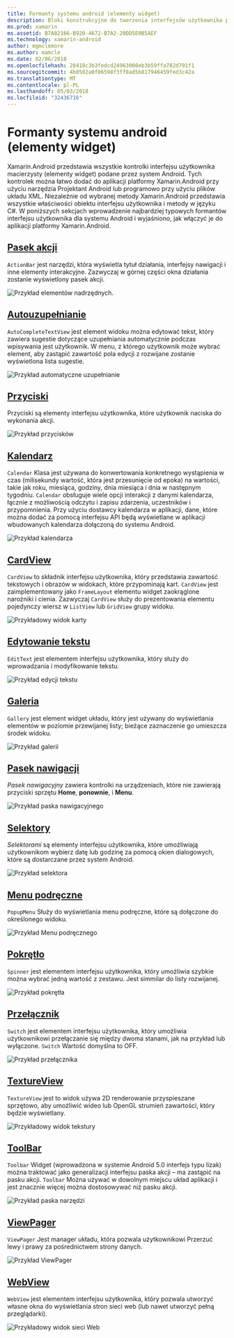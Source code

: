 ```yaml
---
title: Formanty systemu android (elementy widget)
description: Bloki konstrukcyjne do tworzenia interfejsów użytkownika platformy Xamarin.Android
ms.prod: xamarin
ms.assetid: B7A82166-B920-4672-B7A2-20DD5E0B5AEF
ms.technology: xamarin-android
author: mgmclemore
ms.author: mamcle
ms.date: 02/06/2018
ms.openlocfilehash: 28418c3b3fedcd24963008eb3b59ffa782d791f1
ms.sourcegitcommit: 4b0582a0f06598f3ff8ad5b817946459fed3c42a
ms.translationtype: MT
ms.contentlocale: pl-PL
ms.lasthandoff: 05/03/2018
ms.locfileid: "32436716"
---
```

# <a name="android-controls-widgets"></a>Formanty systemu android (elementy widget)

Xamarin.Android przedstawia wszystkie kontrolki interfejsu użytkownika macierzysty (elementy widget) podane przez system Android. Tych kontrolek można łatwo dodać do aplikacji platformy Xamarin.Android przy użyciu narzędzia Projektant Android lub programowo przy użyciu plików układu XML. Niezależnie od wybranej metody Xamarin.Android przedstawia wszystkie właściwości obiektu interfejsu użytkownika i metody w języku C#. W poniższych sekcjach wprowadzenie najbardziej typowych formantów interfejsu użytkownika dla systemu Android i wyjaśniono, jak włączyć je do aplikacji platformy Xamarin.Android.

## <a name="action-barandroiduser-interfacecontrolsaction-barmd"></a>[Pasek akcji](~/android/user-interface/controls/action-bar.md) 

`ActionBar` jest narzędzi, która wyświetla tytuł działania, interfejsy nawigacji i inne elementy interakcyjne. Zazwyczaj w górnej części okna działania zostanie wyświetlony pasek akcji.

![Przykład elementów nadrzędnych.](images/action-bar.png)


## <a name="auto-completeandroiduser-interfacecontrolsauto-completemd"></a>[Autouzupełnianie](~/android/user-interface/controls/auto-complete.md)

`AutoCompleteTextView` jest element widoku można edytować tekst, który zawiera sugestie dotyczące uzupełniania automatycznie podczas wpisywania jest użytkownik. W menu, z którego użytkownik może wybrać element, aby zastąpić zawartość pola edycji z rozwijane zostanie wyświetlona lista sugestie.

![Przykład automatyczne uzupełnianie](images/auto-complete.png)


## <a name="buttonsandroiduser-interfacecontrolsbuttonsindexmd"></a>[Przyciski](~/android/user-interface/controls/buttons/index.md)

Przyciski są elementy interfejsu użytkownika, które użytkownik naciska do wykonania akcji.

![Przykład przycisków](images/buttons.png)


## <a name="calendarandroiduser-interfacecontrolscalendarmd"></a>[Kalendarz](~/android/user-interface/controls/calendar.md)

`Calendar` Klasa jest używana do konwertowania konkretnego wystąpienia w czas (milisekundy wartość, która jest przesunięcie od epoka) na wartości, takie jak roku, miesiąca, godziny, dnia miesiąca i dnia w następnym tygodniu.
`Calendar` obsługuje wiele opcji interakcji z danymi kalendarza, łącznie z możliwością odczytu i zapisu zdarzenia, uczestników i przypomnienia. Przy użyciu dostawcy kalendarza w aplikacji, dane, które można dodać za pomocą interfejsu API będą wyświetlane w aplikacji wbudowanych kalendarza dołączoną do systemu Android.

![Przykład kalendarza](images/calendar.png)


## <a name="cardviewandroiduser-interfacecontrolscard-viewmd"></a>[CardView](~/android/user-interface/controls/card-view.md)

`CardView` to składnik interfejsu użytkownika, który przedstawia zawartość tekstowych i obrazów w widokach, które przypominają kart. `CardView` jest zaimplementowany jako `FrameLayout` elementu widget zaokrąglone narożniki i cienia. Zazwyczaj `CardView` służy do prezentowania elementu pojedynczy wiersz w `ListView` lub `GridView` grupy widoku.

![Przykładowy widok karty](images/cardview.png)


## <a name="edit-textandroiduser-interfacecontrolsedit-textmd"></a>[Edytowanie tekstu](~/android/user-interface/controls/edit-text.md)

`EditText` jest elementem interfejsu użytkownika, który służy do wprowadzania i modyfikowanie tekstu.

![Przykład edycji tekstu](images/edit-text.png)


## <a name="galleryandroiduser-interfacecontrolsgallerymd"></a>[Galeria](~/android/user-interface/controls/gallery.md)

`Gallery` jest element widget układu, który jest używany do wyświetlania elementów w poziomie przewijanej listy; bieżące zaznaczenie go umieszcza środek widoku.

![Przykład galerii](images/gallery.png)


## <a name="navigation-barandroiduser-interfacecontrolsnavigation-barmd"></a>[Pasek nawigacji](~/android/user-interface/controls/navigation-bar.md)

*Pasek nawigacyjny* zawiera kontrolki na urządzeniach, które nie zawierają przyciski sprzętu **Home**, **ponownie**, i **Menu**.

![Przykład paska nawigacyjnego](images/navigation-bar.png)


## <a name="pickersandroiduser-interfacecontrolspickersindexmd"></a>[Selektory](~/android/user-interface/controls/pickers/index.md)

*Selektorami* są elementy interfejsu użytkownika, które umożliwiają użytkownikom wybierz datę lub godzinę za pomocą okien dialogowych, które są dostarczane przez system Android.

![Przykład selektora](images/picker.png)


## <a name="popup-menuandroiduser-interfacecontrolspopup-menumd"></a>[Menu podręczne](~/android/user-interface/controls/popup-menu.md)

`PopupMenu` Służy do wyświetlania menu podręczne, które są dołączone do określonego widoku.

![Przykład Menu podręcznego](images/popup-menu.png)


## <a name="spinnerandroiduser-interfacecontrolsspinnermd"></a>[Pokrętło](~/android/user-interface/controls/spinner.md)

`Spinner` jest elementem interfejsu użytkownika, który umożliwia szybkie można wybrać jedną wartość z zestawu. Jest simmilar do listy rozwijanej. 

![Przykład pokrętła](images/spinner.png)


## <a name="switchandroiduser-interfacecontrolsswitchmd"></a>[Przełącznik](~/android/user-interface/controls/switch.md)

`Switch` jest elementem interfejsu użytkownika, który umożliwia użytkownikowi przełączanie się między dwoma stanami, jak na przykład lub wyłączone. `Switch` Wartość domyślna to OFF.

![Przykład przełącznika](images/switch.png)


## <a name="textureviewandroiduser-interfacecontrolstexture-viewmd"></a>[TextureView](~/android/user-interface/controls/texture-view.md)

`TextureView` jest to widok używa 2D renderowanie przyspieszane sprzętowo, aby umożliwić wideo lub OpenGL strumień zawartości, który będzie wyświetlany.

![Przykładowy widok tekstury](images/texture-view.png)


## <a name="toolbarandroiduser-interfacecontrolstool-barindexmd"></a>[ToolBar](~/android/user-interface/controls/tool-bar/index.md)

`Toolbar` Widget (wprowadzona w systemie Android 5.0 interfejs typu lizak) można traktować jako generalizacji interfejsu paska akcji &ndash; ma zastąpić na pasku akcji. `Toolbar` Można używać w dowolnym miejscu układ aplikacji i jest znacznie więcej można dostosowywać niż pasku akcji.

![Przykład paska narzędzi](images/toolbar.png)


## <a name="viewpagerandroiduser-interfacecontrolsview-pagerindexmd"></a>[ViewPager](~/android/user-interface/controls/view-pager/index.md) 

`ViewPager` Jest manager układu, która pozwala użytkownikowi Przerzuć lewy i prawy za pośrednictwem strony danych.

![Przykład ViewPager](images/viewpager.png)


## <a name="webviewandroiduser-interfacecontrolsweb-viewmd"></a>[WebView](~/android/user-interface/controls/web-view.md)

`WebView` jest elementem interfejsu użytkownika, który pozwala utworzyć własne okna do wyświetlania stron sieci web (lub nawet utworzyć pełną przeglądarki).

![Przykładowy widok sieci Web](images/web-view.png)

